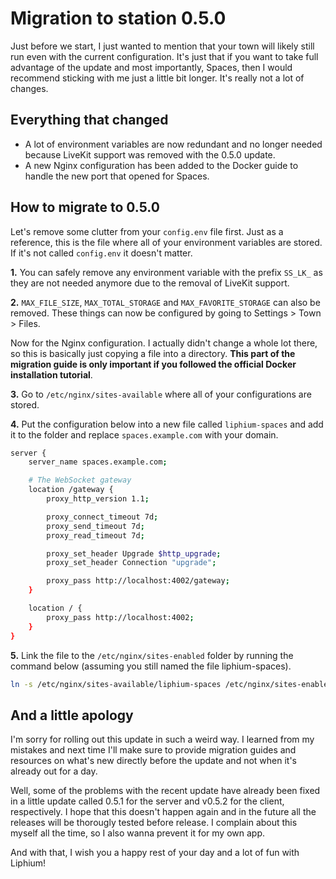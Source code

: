 # Migration to station 0.5.0

Just before we start, I just wanted to mention that your town will likely still run even with the current configuration. It's just that if you want to take full advantage of the update and most importantly, Spaces, then I would recommend sticking with me just a little bit longer. It's really not a lot of changes.

## Everything that changed

- A lot of environment variables are now redundant and no longer needed because LiveKit support was removed with the 0.5.0 update.
- A new Nginx configuration has been added to the Docker guide to handle the new port that opened for Spaces.

## How to migrate to 0.5.0

Let's remove some clutter from your `config.env` file first. Just as a reference, this is the file where all of your environment variables are stored. If it's not called `config.env` it doesn't matter.

**1.** You can safely remove any environment variable with the prefix `SS_LK_` as they are not needed anymore due to the removal of LiveKit support.

**2.** `MAX_FILE_SIZE`, `MAX_TOTAL_STORAGE` and `MAX_FAVORITE_STORAGE` can also be removed. These things can now be configured by going to Settings > Town > Files.

Now for the Nginx configuration. I actually didn't change a whole lot there, so this is basically just copying a file into a directory. **This part of the migration guide is only important if you followed the official Docker installation tutorial**.

**3.** Go to `/etc/nginx/sites-available` where all of your configurations are stored.

**4.** Put the configuration below into a new file called `liphium-spaces` and add it to the folder and replace `spaces.example.com` with your domain.

```sh
server {
    server_name spaces.example.com;

    # The WebSocket gateway
    location /gateway {
        proxy_http_version 1.1;

        proxy_connect_timeout 7d;
        proxy_send_timeout 7d;
        proxy_read_timeout 7d;

        proxy_set_header Upgrade $http_upgrade;
        proxy_set_header Connection "upgrade";

        proxy_pass http://localhost:4002/gateway;
    }

    location / {
        proxy_pass http://localhost:4002;
    }
}
```

**5.** Link the file to the `/etc/nginx/sites-enabled` folder by running the command below (assuming you still named the file liphium-spaces).

```sh
ln -s /etc/nginx/sites-available/liphium-spaces /etc/nginx/sites-enabled/liphium-spaces
```

## And a little apology

I'm sorry for rolling out this update in such a weird way. I learned from my mistakes and next time I'll make sure to provide migration guides and resources on what's new directly before the update and not when it's already out for a day.

Well, some of the problems with the recent update have already been fixed in a little update called 0.5.1 for the server and v0.5.2 for the client, respectively. I hope that this doesn't happen again and in the future all the releases will be thorougly tested before release. I complain about this myself all the time, so I also wanna prevent it for my own app.

And with that, I wish you a happy rest of your day and a lot of fun with Liphium!
